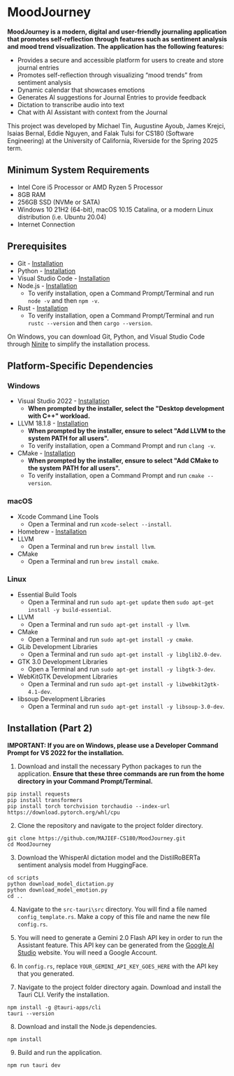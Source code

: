 # MoodJourney
**MoodJourney is a modern, digital and user-friendly journaling application that promotes self-reflection through features such as sentiment analysis and mood trend visualization. The application has the following features:**
* Provides a secure and accessible platform for users to create and store journal entries
* Promotes self-reflection through visualizing “mood trends” from sentiment analysis
* Dynamic calendar that showcases emotions
* Generates AI suggestions for Journal Entries to provide feedback
* Dictation to transcribe audio into text
* Chat with AI Assistant with context from the Journal

This project was developed by Michael Tin, Augustine Ayoub, James Krejci, Isaias Bernal, Eddie Nguyen, and Falak Tulsi for CS180 (Software Engineering) at the University of California, Riverside for the Spring 2025 term.

## Minimum System Requirements

- Intel Core i5 Processor or AMD Ryzen 5 Processor
- 8GB RAM
- 256GB SSD (NVMe or SATA)
- Windows 10 21H2 (64-bit), macOS 10.15 Catalina, or a modern Linux distribution (i.e. Ubuntu 20.04)
- Internet Connection

## Prerequisites

- Git - [Installation](https://git-scm.com/downloads)
- Python - [Installation](https://www.python.org/downloads/)
- Visual Studio Code - [Installation](https://code.visualstudio.com/download)
- Node.js - [Installation](https://nodejs.org/en)
    - To verify installation, open a Command Prompt/Terminal and run `node -v` and then `npm -v`.
- Rust - [Installation](https://www.rust-lang.org/tools/install)
    - To verify installation, open a Command Prompt/Terminal and run `rustc --version` and then `cargo --version`.

On Windows, you can download Git, Python, and Visual Studio Code through [Ninite](https://ninite.com/) to simplify the installation process.

## Platform-Specific Dependencies

### Windows

- Visual Studio 2022 - [Installation](https://learn.microsoft.com/en-us/cpp/build/vscpp-step-0-installation?view=msvc-170)
    - **When prompted by the installer, select the "Desktop development with C++" workload.**
- LLVM 18.1.8 - [Installation](https://github.com/llvm/llvm-project/releases/tag/llvmorg-18.1.8)
    - **When prompted by the installer, ensure to select "Add LLVM to the system PATH for all users".**
    - To verify installation, open a Command Prompt and run `clang -v`.
- CMake - [Installation](https://cmake.org/download/)
    - **When prompted by the installer, ensure to select "Add CMake to the system PATH for all users".**
    - To verify installation, open a Command Prompt and run `cmake --version`.

### macOS

- Xcode Command Line Tools
    - Open a Terminal and run `xcode-select --install`.
- Homebrew - [Installation](https://brew.sh/)
- LLVM
    - Open a Terminal and run `brew install llvm`.
- CMake
    - Open a Terminal and run `brew install cmake`.

### Linux

- Essential Build Tools
    - Open a Terminal and run `sudo apt-get update` then `sudo apt-get install -y build-essential`.
- LLVM
    - Open a Terminal and run `sudo apt-get install -y llvm`.
- CMake
    - Open a Terminal and run `sudo apt-get install -y cmake`.
- GLib Development Libraries
    - Open a Terminal and run `sudo apt-get install -y libglib2.0-dev`.
- GTK 3.0 Development Libraries
    - Open a Terminal and run `sudo apt-get install -y libgtk-3-dev`.
- WebKitGTK Development Libraries
    - Open a Terminal and run `sudo apt-get install -y libwebkit2gtk-4.1-dev`.
- libsoup Development Libraries
    - Open a Terminal and run `sudo apt-get install -y libsoup-3.0-dev`.


## Installation (Part 2)

**IMPORTANT: If you are on Windows, please use a Developer Command Prompt for VS 2022 for the installation.**

1. Download and install the necessary Python packages to run the application. **Ensure that these three commands are run from the home directory in your Command Prompt/Terminal.**

```
pip install requests
pip install transformers
pip install torch torchvision torchaudio --index-url https://download.pytorch.org/whl/cpu
```

2. Clone the repository and navigate to the project folder directory.

```
git clone https://github.com/MAJIEF-CS180/MoodJourney.git
cd MoodJourney
```

3. Download the WhisperAI dictation model and the DistilRoBERTa sentiment analysis model from HuggingFace.

```
cd scripts
python download_model_dictation.py
python download_model_emotion.py
cd ..
```

4. Navigate to the `src-tauri\src` directory. You will find a file named `config_template.rs`. Make a copy of this file and name the new file `config.rs`.

5. You will need to generate a Gemini 2.0 Flash API key in order to run the Assistant feature. This API key can be generated from the [Google AI Studio](https://aistudio.google.com/app/apikey) website. You will need a Google Account.

6. In `config.rs`, replace `YOUR_GEMINI_API_KEY_GOES_HERE` with the API key that you generated.

7. Navigate to the project folder directory again. Download and install the Tauri CLI. Verify the installation.

```
npm install -g @tauri-apps/cli
tauri --version
```

8. Download and install the Node.js dependencies.

```
npm install
```

9. Build and run the application.

```
npm run tauri dev
```
